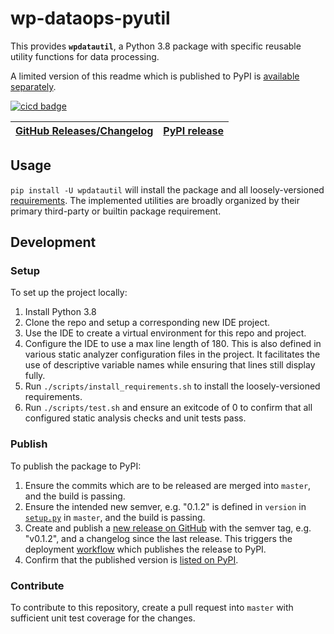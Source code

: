 # wp-dataops-pyutil
This provides **`wpdatautil`**, a Python 3.8 package with specific reusable utility functions for data processing.

A limited version of this readme which is published to PyPI is [available separately](README_PyPI.md).

[![cicd badge](https://github.com/wqpredtech/wp-dataops-pyutil/workflows/cicd/badge.svg?branch=master)](https://github.com/wqpredtech/wp-dataops-pyutil/actions?query=workflow%3Acicd+branch%3Amaster)

| [GitHub Releases/Changelog](https://github.com/wqpredtech/wp-dataops-pyutil/releases) | [PyPI release](https://pypi.org/project/wpdatautil/) |
|-|-|

## Usage
`pip install -U wpdatautil` will install the package and all loosely-versioned [requirements](requirements/install.txt).
The implemented utilities are broadly organized by their primary third-party or builtin package requirement.

## Development
### Setup
To set up the project locally:
1. Install Python 3.8
1. Clone the repo and setup a corresponding new IDE project.
1. Use the IDE to create a virtual environment for this repo and project.
1. Configure the IDE to use a max line length of 180. This is also defined in various static analyzer configuration files in the project.
It facilitates the use of descriptive variable names while ensuring that lines still display fully.
1. Run `./scripts/install_requirements.sh` to install the loosely-versioned requirements.
1. Run `./scripts/test.sh` and ensure an exitcode of 0 to confirm that all configured static analysis checks and unit tests pass.
### Publish
To publish the package to PyPI:
1. Ensure the commits which are to be released are merged into `master`, and the build is passing.
1. Ensure the intended new semver, e.g. "0.1.2" is defined in `version` in [`setup.py`](setup.py) in `master`, and the build is passing.
1. Create and publish a [new release on GitHub](https://github.com/wqpredtech/wp-dataops-pyutil/releases/new) with the semver tag, e.g. "v0.1.2", and a changelog since the last release.
This triggers the deployment [workflow](https://github.com/wqpredtech/wp-dataops-pyutil/actions?query=workflow%3Acicd) which publishes the release to PyPI.
1. Confirm that the published version is [listed on PyPI](https://pypi.org/project/wpdatautil/#history).
### Contribute
To contribute to this repository, create a pull request into `master` with sufficient unit test coverage for the changes.
